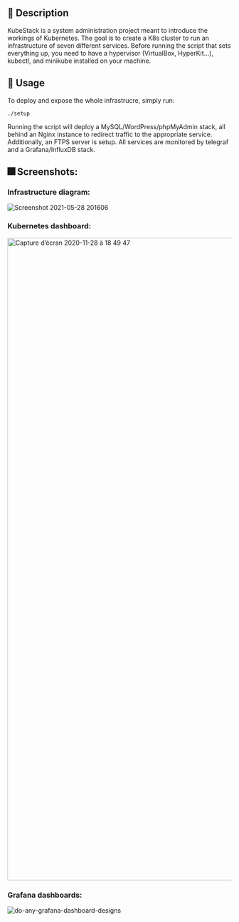 
## 🧐 Description
KubeStack is a system administration project meant to introduce the workings of Kubernetes. The goal is to create a K8s cluster to run an infrastructure of seven different services. Before running the script that sets everything up, you need to have a hypervisor (VirtualBox, HyperKit...), kubectl, and minikube installed on your machine.

## 🔧 Usage
To deploy and expose the whole infrastrucre, simply run:

`./setup`

Running the script will deploy a MySQL/WordPress/phpMyAdmin stack, all behind an Nginx instance to redirect traffic to the appropriate service. Additionally, an FTPS server is setup. All services are monitored by telegraf and a Grafana/InfluxDB stack.

## 🎆 Screenshots:
### Infrastructure diagram:
 ![Screenshot 2021-05-28 201606](https://user-images.githubusercontent.com/58333462/120032466-22b1ca80-bff2-11eb-9d1c-c6f638b007a4.png)

### Kubernetes dashboard:
<img width="1440" alt="Capture d’écran 2020-11-28 à 18 49 47" src="https://user-images.githubusercontent.com/58333462/120032695-78867280-bff2-11eb-8bac-0777baf547e7.png">

### Grafana dashboards:
 ![do-any-grafana-dashboard-designs](https://user-images.githubusercontent.com/58333462/120032550-41b05c80-bff2-11eb-9e37-faf3bcf2e764.jpg)
